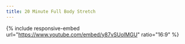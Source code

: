 ```yaml
---
title: 20 Minute Full Body Stretch
---
```


{% include responsive-embed url="https://www.youtube.com/embed/y87vSUoIMGU" ratio="16:9" %}
